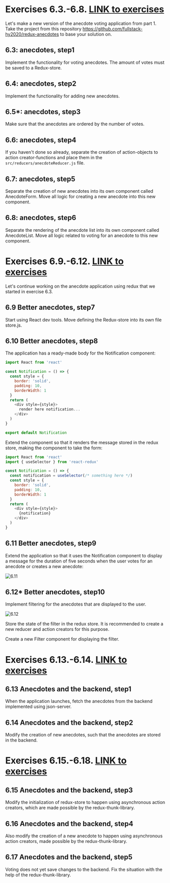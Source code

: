 # Exercises 6.3.-6.8. [LINK to exercises](https://fullstackopen.com/en/part6/flux_architecture_and_redux#exercises-6-3-6-8)
Let's make a new version of the anecdote voting application from part 1. Take the project from this repository https://github.com/fullstack-hy2020/redux-anecdotes to base your solution on.

## 6.3: anecdotes, step1
Implement the functionality for voting anecdotes. The amount of votes must be saved to a Redux-store.

## 6.4: anecdotes, step2
Implement the functionality for adding new anecdotes.

## 6.5*: anecdotes, step3
Make sure that the anecdotes are ordered by the number of votes.

## 6.6: anecdotes, step4
If you haven't done so already, separate the creation of action-objects to action creator-functions and place them in the ```src/reducers/anecdoteReducer.js``` file.

## 6.7: anecdotes, step5
Separate the creation of new anecdotes into its own component called AnecdoteForm. Move all logic for creating a new anecdote into this new component.

## 6.8: anecdotes, step6
Separate the rendering of the anecdote list into its own component called AnecdoteList. Move all logic related to voting for an anecdote to this new component.

# Exercises 6.9.-6.12. [LINK to exercises](https://fullstackopen.com/en/part6/many_reducers#exercises-6-9-6-12)
Let's continue working on the anecdote application using redux that we started in exercise 6.3.

## 6.9 Better anecdotes, step7
Start using React dev tools. Move defining the Redux-store into its own file store.js.

## 6.10 Better anecdotes, step8
The application has a ready-made body for the Notification component:

```javascript
import React from 'react'

const Notification = () => {
  const style = {
    border: 'solid',
    padding: 10,
    borderWidth: 1
  }
  return (
    <div style={style}>
      render here notification...
    </div>
  )
}

export default Notification
```

Extend the component so that it renders the message stored in the redux store, making the component to take the form:

```javascript
import React from 'react'
import { useSelector } from 'react-redux'

const Notification = () => {
  const notification = useSelector(/* something here */)
  const style = {
    border: 'solid',
    padding: 10,
    borderWidth: 1
  }
  return (
    <div style={style}>
      {notification}
    </div>
  )
}
```

## 6.11 Better anecdotes, step9
Extend the application so that it uses the Notification component to display a message for the duration of five seconds when the user votes for an anecdote or creates a new anecdote:

![6.11](https://fullstackopen.com/static/c82fb74270b3ca5ce1edef02e2cf82bd/14be6/8ea.png)

## 6.12* Better anecdotes, step10
Implement filtering for the anecdotes that are displayed to the user.

![6.12](https://fullstackopen.com/static/e64e260dbd3b22669115b6eb9dcce7a5/14be6/9ea.png)

Store the state of the filter in the redux store. It is recommended to create a new reducer and action creators for this purpose.

Create a new Filter component for displaying the filter.

# Exercises 6.13.-6.14. [LINK to exercises](https://fullstackopen.com/en/part6/communicating_with_server_in_a_redux_application#exercises-6-13-6-14)

## 6.13 Anecdotes and the backend, step1

When the application launches, fetch the anecdotes from the backend implemented using json-server.

## 6.14 Anecdotes and the backend, step2

Modify the creation of new anecdotes, such that the anecdotes are stored in the backend.

# Exercises 6.15.-6.18. [LINK to exercises](https://fullstackopen.com/en/part6/communicating_with_server_in_a_redux_application#exercises-6-15-6-18)

## 6.15 Anecdotes and the backend, step3
Modify the initialization of redux-store to happen using asynchronous action creators, which are made possible by the redux-thunk-library.

## 6.16 Anecdotes and the backend, step4
Also modify the creation of a new anecdote to happen using asynchronous action creators, made possible by the redux-thunk-library.

## 6.17 Anecdotes and the backend, step5
Voting does not yet save changes to the backend. Fix the situation with the help of the redux-thunk-library.

